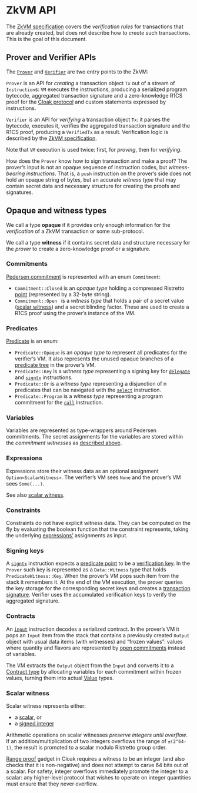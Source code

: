 # ZkVM API

The [ZkVM specification](zkvm-spec.md) covers the _verification rules_ for transactions that are already created,
but does not describe how to _create_ such transactions. This is the goal of this document.

## Prover and Verifier APIs

The [`Prover`](../src/prover.rs) and [`Verifier`](../src/verifier.rs) are two entry points to the ZkVM:

`Prover` is an API for _creating_ a transaction object `Tx` out of a stream of `Instruction`s:
`VM` executes the instructions, producing a serialized program bytecode, aggregated transaction signature
and a zero-knowledge R1CS proof for the [Cloak protocol](../../spacesuit/spec.md) and custom statements expressed by instructions.

`Verifier` is an API for _verifying_ a transaction object `Tx`: it parses the bytecode, executes it, verifies the aggregated transaction signature and the R1CS proof, producing a `VerifiedTx` as a result. Verification logic is described by the [ZkVM specification](zkvm-spec.md).

Note that `VM` execution is used twice: first, for _proving_, then for _verifying_. 

How does the `Prover` know how to sign transaction and make a proof? The prover’s input is not an opaque sequence of instruction codes, but _witness-bearing instructions_. That is, a `push` instruction on the prover’s side does not hold an opaque string of bytes, but an accurate _witness type_ that may contain secret data and necessary structure for creating the proofs and signatures.

## Opaque and witness types

We call a type **opaque** if it provides only enough information for the _verification_ of a ZkVM transaction or some sub-protocol.

We call a type **witness** if it contains secret data and structure necessary for the _prover_ to create a zero-knowledge proof or a signature.

### Commitments

[Pedersen commitment](zkvm-spec.md#pedersen-commitment) is represented with an enum `Commitment`:

* `Commitment::Closed` is an _opaque type_ holding a compressed Ristretto [point](zkvm-spec.md#point) (represented by a 32-byte string).
* `Commitment::Open ` is a _witness type_ that holds a pair of a secret value ([scalar witness](#scalar-witness)) and a secret blinding factor. These are used to create a R1CS proof using the prover’s instance of the VM.

### Predicates

[Predicate](zkvm-spec.md#predicate) is an enum:

* `Predicate::Opaque` is an _opaque type_ to represent all predicates for the verifier’s VM. It also represents the unused opaque branches of a [predicate tree](zkvm-spec.md#predicate-tree) in the prover’s VM.
* `Predicate::Key` is a _witness type_ representing a signing key for [`delegate`](zkvm-spec.md#delegate) and [`signtx`](zkvm-spec.md#signtx) instructions.
* `Predicate::Or` is a _witness type_ representing a disjunction of n predicates that can be navigated with the [`select`](#zkvm-spec.md#select) instruction.
* `Predicate::Program` is a _witness type_ representing a program commitment for the [`call`](zkvm-spec.md#call) instruction.

### Variables

Variables are represented as type-wrappers around Pedersen commitments.
The secret assignments for the variables are stored within the _commitment witnesses_ as [described above](#commitments).

### Expressions

Expressions store their witness data as an optional assignment `Option<ScalarWitness>`.
The verifier’s VM sees `None` and the prover’s VM sees `Some(...)`.

See also [scalar witness](#scalar-witness).

### Constraints

Constraints do not have explicit witness data. They can be computed on the fly by evaluating the boolean function that the constraint represents, taking the underlying [expressions’](#expressions) assignments as input.

### Signing keys

A [`signtx`](zkvm-spec.md#signtx) instruction expects a [predicate point](zkvm-spec.md#predicate) to be a [verification key](zkvm-spec.md#verification-key). In the `Prover` such key is represented as a `Data::Witness` type that holds `PredicateWitness::Key`. When the prover’s VM pops such item from the stack it remembers it. At the end of the VM execution, the prover queries the key storage for the corresponding secret keys and creates a [transaction signature](zkvm-spec.md#transaction-signature). Verifier uses the accumulated verification keys to verify the aggregated signature.

### Contracts

An [`input`](zkvm-spec.md#input) instruction decodes a serialized contract. In the prover’s VM it pops an `Input` item from the stack that contains a previously created `Output` object with usual data items (with witnesses) and “frozen values”: values where quantity and flavors are represented by [open commitments](#commitments) instead of variables.

The VM extracts the `Output` object from the `Input` and converts it to a [Contract type](zkvm-spec.md#contract-type) by allocating variables for each commitment within frozen values, turning them into actual [Value](zkvm-spec.md#value-type) types.

### Scalar witness

Scalar witness represents either:

* a [scalar](zkvm-spec.md#scalar), or
* a [signed integer](../../spacesuit/spec.md#signed-integer)

Arithmetic operations on scalar witnesses _preserve integers until overflow_. If an addition/multiplication of two integers overflows the range of `±(2^64-1)`, the result is promoted to a scalar modulo Ristretto group order.

[Range proof](../../spacesuit/spec.md#range-proof) gadget in Cloak requires a witness to be an integer (and also checks that it is non-negative) and does not attempt to carve 64 bits out of a scalar.
For safety, integer overflows immediately promote the integer to a scalar: any higher-level protocol that wishes to operate on integer quantities must ensure that they never overflow.

